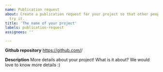 ```yaml
---
name: Publication request
about: Create a publication request for your project so that other people can easily
  try it.
title: 'The name of your project'
labels: publication-request
assignees: ''

---
```


**Github repository**
https://github.com/<your-user>/<repo-name>

**Description**
More details about your project! What is it about? We would love to know more details :)
